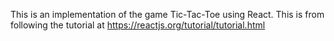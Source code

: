 This is an implementation of the game Tic-Tac-Toe using React. This is from following the tutorial at https://reactjs.org/tutorial/tutorial.html

